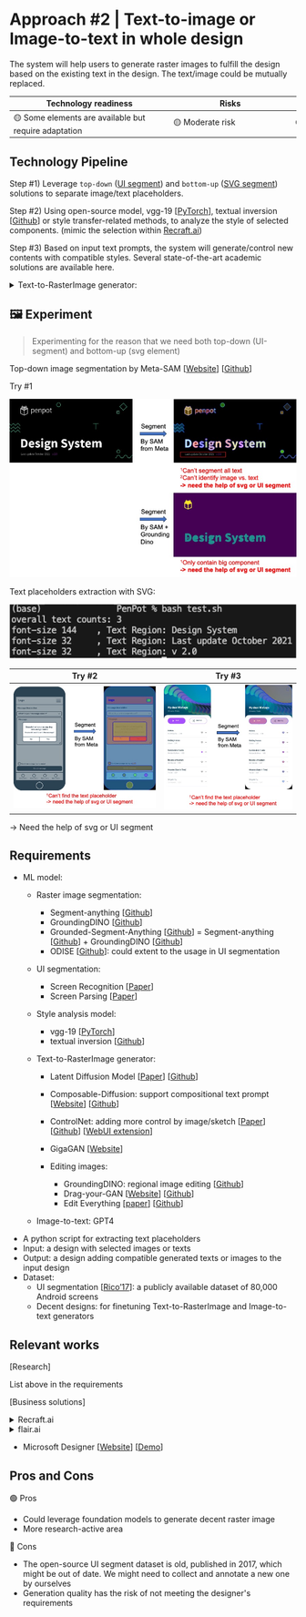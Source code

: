 # Approach #2 | Text-to-image or Image-to-text in whole design
    
The system will help users to generate raster images to fulfill the design based on the existing text in the design. The text/image could be mutually replaced.

| Technology readiness | Risks | Complexity |
| ----- | ----- | ---------- |
| <div style="width: 200pt"> 🟡 Some elements are available but require adaptation | <div style="width: 150pt"> 🟡 Moderate risk | <div style="width: 130pt"> 🟠 Moderately complex |


## Technology Pipeline

Step #1) Leverage `top-down` ([UI segment](https://dl.acm.org/doi/pdf/10.1145/3411764.3445186)) and `bottom-up` ([SVG segment](https://github.com/penpot/Penpot-C3_Design-System-Advisor/blob/main/Approach%231-Identifying_unused_components/sample.py)) solutions to separate image/text placeholders.

Step #2) Using open-source model, vgg-19 [[PyTorch](https://pytorch.org/hub/pytorch_vision_vgg/)], textual inversion [[Github](https://github.com/rinongal/textual_inversion)] or style transfer-related methods, to analyze the style of selected components. (mimic the selection within [Recraft.ai](http://recraft.ai/))
    
Step #3) Based on input text prompts, the system will generate/control new contents with compatible styles. Several state-of-the-art academic solutions are available here.

<details>
<summary>Text-to-RasterImage generator:</summary>

- Latent Diffusion Model [[Paper](references/research_papers/LDM.pdf)] [[Github](https://github.com/CompVis/latent-diffusion)]

- Composable-Diffusion: support compositional text prompt [[Github](https://github.com/energy-based-model/Compositional-Visual-Generation-with-Composable-Diffusion-Models-PyTorch)]

- ControlNet: adding more control by image/sketch [[Paper](references/research_papers/controlNet.pdf)] [[Github](https://github.com/lllyasviel/ControlNet)] [[WebUI extension](https://github.com/Mikubill/sd-webui-controlnet)]

- GigaGAN [[Website](https://mingukkang.github.io/GigaGAN/)]

- Editing images:
    - GroundingDINO: regional image editing [[Github](https://github.com/IDEA-Research/GroundingDINO/blob/main/demo/image_editing_with_groundingdino_gligen.ipynb)]
    - Drag-your-GAN [[Website](https://vcai.mpi-inf.mpg.de/projects/DragGAN/)] [[Github](https://github.com/XingangPan/DragGAN)]
    - Edit Everything [[Paper](references/research_papers/EditEverything.pdf)] [[Github](https://github.com/DefengXie/Edit_Everything)]

</details>

## 🖼️ Experiment
> Experimenting for the reason that we need both top-down (UI-segment) and bottom-up (svg element)

Top-down image segmentation by Meta-SAM [[Website](https://segment-anything.com/demo#)] [[Github](https://github.com/facebookresearch/segment-anything)]

Try #1
    
![Demo_for_segment1_groundingDino.png](reports/figures/Demo_for_segment1_groundingDino.jpg)

Text placeholders extraction with SVG:

![截圖 2023-06-18 下午9.00.17.png](reports/figures/TextSegment_for_segment1.png)

| Try #2 | Try #3 |
| --- | --- |
| ![Demo_for_segment2.png](reports/figures/Demo_for_segment2.jpg) | ![Demo_for_segment3.png](reports/figures/Demo_for_segment3.jpg) |

→ Need the help of svg or UI segment

## Requirements
    
- ML model:
    - Raster image segmentation:
        - Segment-anything [[Github](https://github.com/facebookresearch/segment-anything)]
        - GroundingDINO [[Github](https://github.com/IDEA-Research/GroundingDINO)]
        - Grounded-Segment-Anything [[Github](https://github.com/IDEA-Research/Grounded-Segment-Anything)] = Segment-anything [[Github](https://github.com/facebookresearch/segment-anything)] + GroundingDINO [[Github](https://github.com/IDEA-Research/GroundingDINO)]
        - ODISE [[Github](https://github.com/NVlabs/ODISE)]: could extent to the usage in UI segmentation
    - UI segmentation:
        - Screen Recognition [[Paper](references/research_papers/ScreenRecognition.pdf)]
        - Screen Parsing [[Paper](references/research_papers/ScreenParsing.pdf)]
    
    - Style analysis model: 
        - vgg-19 [[PyTorch](https://pytorch.org/hub/pytorch_vision_vgg/)]
        - textual inversion [[Github](https://github.com/rinongal/textual_inversion)]

    - Text-to-RasterImage generator:

        - Latent Diffusion Model [[Paper](references/research_papers/LDM.pdf)] [[Github](https://github.com/CompVis/latent-diffusion)]

        - Composable-Diffusion: support compositional text prompt [[Website](references/research_papers/Compositional-Visual-Generation-with-Composable-Diffusion-Models.pdf)] [[Github](https://github.com/energy-based-model/Compositional-Visual-Generation-with-Composable-Diffusion-Models-PyTorch)]

        - ControlNet: adding more control by image/sketch [[Paper](references/research_papers/ControlNet.pdf)] [[Github](https://github.com/lllyasviel/ControlNet)] [[WebUI extension](https://github.com/Mikubill/sd-webui-controlnet)]

        - GigaGAN [[Website](https://mingukkang.github.io/GigaGAN/)]

        - Editing images:
            - GroundingDINO: regional image editing [[Github](https://github.com/IDEA-Research/GroundingDINO/blob/main/demo/image_editing_with_groundingdino_gligen.ipynb)]
            - Drag-your-GAN [[Website](https://vcai.mpi-inf.mpg.de/projects/DragGAN/)] [[Github](https://github.com/XingangPan/DragGAN)]
            - Edit Everything [[paper](references/research_papers/EditEverything.pdf)] [[Github](https://github.com/DefengXie/Edit_Everything)]
    
    - Image-to-text: GPT4
- A python script for extracting text placeholders
- Input: a design with selected images or texts
- Output: a design adding compatible generated texts or images to the input design
- Dataset:
    - UI segmentation [[Rico’17](https://www.kaggle.com/datasets/onurgunes1993/rico-dataset)]: a publicly available dataset of 80,000 Android screens
    - Decent designs: for finetuning Text-to-RasterImage and Image-to-text generators

## Relevant works

[Research] 

List above in the requirements

[Business solutions]
<details>
<summary>Recraft.ai</summary>

- References: [[Website](https://www.recraft.ai/)] [[Product Hunt](https://www.producthunt.com/posts/recraft-ai?utm_source=badge-featured&utm_medium=badge&utm_souce=badge-recraft-ai)][[Demo](https://youtu.be/91_i0YcsP0o)]
- Support: (a) text prompt to svg, (b) image modification with prompt, (c) fix issues for user selected region, (d) can specify target styles
- Output format: png, jpg (512x512 & 1024x1024), SVG, Lottie
- **Try some results**: some are awesome; some are not impressive, even in the simple text prompt
    - **Awesome ones**
        
        ![Recraft - robot eating a burger (cartoon).png](reports/figures/Recraft_-_robot_eating_a_burger_(cartoon).png)
        
        ![Recraft - text prompt to svg.png](reports/figures/Recraft_-_text_prompt_to_svg.png)
        
        with complex details
        ![with complex details](reports/figures/Recraft_-_text_prompt_to_svg_with_extreme_details.png)
        
    - **Not impressive ones**
        
        ![Recraft - (complex) text prompt to svg.png](reports/figures/Recraft_-_(complex)_text_prompt_to_svg.png)
        
        Not impressive one, even in simple prompt “hand”
        
        ![Recraft_can't used results.png](reports/figures/Recraft_cant_used_results.png)
</details>

<details>
<summary>flair.ai</summary>

- Reference: [[Website](https://flair.ai/)] [[Demo](https://twitter.com/flairAI_)]
- based on (a) product image and (b) text prompt, generate the final design
 - **Learning**
            
    We could learn its UX design, providing `text chunk hint` and `template design along its text prompt` to assist users to input more specific text prompts and get results with expected performance
    
    ![flair demo [eng].png](reports/figures/flair_demo_eng.png)
    
- **Try some results**:
    
    Prompt: **"vitali on top of a natural hill, in front of mountains and cloudy skies in the background"**
    
    ![fSXxKAbHGUks3x24ramv.jpeg](reports/figures/fSXxKAbHGUks3x24ramv.jpeg)
    
    Prmpot: **"vitali emerging from ripples in a lake surrounded by plants and flowers, with sunlight streaming down"**
    
    ![IP4bRbZfwvnpBby0Iepv.jpeg](reports/figures/IP4bRbZfwvnpBby0Iepv.jpeg)
    
    The results considering contours and text prompt is not impressive:
    
    Prompt: **"vitali on hand with hot air balloon floating in the background, in front of mountains and cloudy skies in the background"**
    
    ![sketch to image.png](reports/figures/sketch_to_image.png)

</details>

- Microsoft Designer [[Website](https://designer.microsoft.com/)] [[Demo](https://youtu.be/vQK-E_Mzeq0)]


## Pros and Cons

🟢 Pros
    
- Could leverage foundation models to generate decent raster image
- More research-active area

🔴 Cons

- The open-source UI segment dataset is old, published in 2017, which might be out of date. We might need to collect and annotate a new one by ourselves
- Generation quality has the risk of not meeting the designer's requirements

